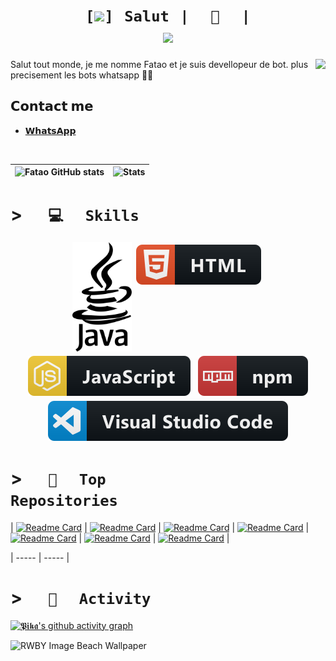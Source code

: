 <!--https://cdn.discordapp.com/emojis/905827157782200320.png?size=80-->

# <h1 align="center"> <code>[<img src="https://i.imgur.com/1SmcRz9.jpg" height="110px">]⠀Salut⠀|⠀⠀👋⠀⠀| [<img src="https://spotify-github-profile.vercel.app/api/view?uid=uwjnzqtalkghfb2gd7ueltxzb&cover_image=true&theme=novatorem&bar_color=ff0000&bar_color_cover=falsespo" background="#fff" height="110px">](https://open.spotify.com/user/uwjnzqtalkghfb2gd7ueltxzb)</code> </h1>

<div align="center">
<img height="165px" src='https://github-readme-stats.vercel.app/api?username=Nignanfatao&show_icons=true&include_all_commits=true&theme=mere&hide_border=true' align="right">
</div>

<div align="left">
Salut tout monde, je me nomme Fatao et je suis devellopeur de bot. plus precisement les bots whatsapp 🎸✨
</div>

##
## 𝗖𝗼𝗻𝘁𝗮𝗰𝘁 𝗺𝗲
* [𝗪𝗵𝗮𝘁𝘀𝗔𝗽𝗽](https://api.whatsapp.com/send?phone=+22651463203)
<br>


| ![Fatao GitHub stats](https://github-readme-stats.vercel.app/api?username=Nignanfatao&show_icons=true&theme=tokyonight) | ![Stats](https://github-readme-stats.vercel.app/api/wakatime?username=Nignanfatao&theme=radical&hide_border=true&layout=compact&langs_count=6&hide_title=true) |
| ----- | ----- |
   

# > <code>⠀⠀💻⠀⠀Skills⠀⠀</code>
<p align="center">
  <img src="https://github.com/Xx-Ashutosh-xX/Xx-Ashutosh-xX/blob/master/assets/icons/java.png" alt="java"  width="95" hight="45">
  <img src="https://raw.githubusercontent.com/8bithemant/8bithemant/master/svg/dev/languages/html.svg" alt="html" style="vertical-align:top; margin:4px">    
  <img src="https://raw.githubusercontent.com/8bithemant/8bithemant/master/svg/dev/languages/js.svg" alt="js" style="vertical-align:top; margin:4px">
  <img src="https://raw.githubusercontent.com/8bithemant/8bithemant/master/svg/dev/services/npm.svg" alt="npm" style="vertical-align:top; margin:4px">
  <img src="https://raw.githubusercontent.com/8bithemant/8bithemant/master/svg/dev/tools/visualstudio_code.svg" alt="vscode" style="vertical-align:top; margin:4px">
</p>

# > <code>⠀⠀🌟⠀⠀Top Repositories⠀⠀</code>

| [![Readme Card](https://github-readme-stats.vercel.app/api/pin/?username=Nignanfatao&repo=Anya_v2-MD&theme=vision-friendly-dark)](https://github.com/Nignanfatao/Anya_v2-MD) | [![Readme Card](https://github-readme-stats.vercel.app/api/pin/?username=Nignanfatao&repo=Zokou&theme=vision-friendly-dark)](https://github.com/Nignanfatao/Zokou) | [![Readme Card](https://github-readme-stats.vercel.app/api/pin/?username=Nignanfatao&repo=Secktor-md&theme=vision-friendly-dark)](https://github.com/Nignanfatao/Secktor-md) |
[![Readme Card](https://github-readme-stats.vercel.app/api/pin/?username=Nignanfatao&repo=Atlas-MD&theme=vision-friendly-dark)](https://github.com/Nignanfatao/Atlas-MD) | [![Readme Card](https://github-readme-stats.vercel.app/api/pin/?username=Nignanfatao&repo=whatsapp-bot-md&theme=vision-friendly-dark)](https://github.com/Nignanfatao/whatsapp-vot-md) | [![Readme Card](https://github-readme-stats.vercel.app/api/pin/?username=Nignanfatao&repo=Suhail-md&theme=vision-friendly-dark)](https://github.com/Nignanfatao/Suhail-MD) | [![Readme Card](https://github-readme-stats.vercel.app/api/pin/?username=Nignanfatao&repo=A17&theme=vision-friendly-dark)](https://github.com/Nignanfatao/A17) |

| ----- | ----- |

<!--<code> <a href="https://matepedia.000webhostapp.com/HTML's/index.html" target="_blank"><img height="335px" align="center" src="https://matepedia.000webhostapp.com/Imagenes/NewSpace%20NewNew!!!!.png"></a> </code>-->

# > <code>⠀⠀💼⠀⠀Activity⠀⠀</code>
[![𝕻𝖎𝖐𝖆's github activity graph](https://github-readme-activity-graph.cyclic.app/graph?username=Nignanfatao&theme=high-contrast)](https://github.com/Nignanfatao)

![RWBY Image Beach Wallpaper](https://user-images.githubusercontent.com/84690368/180107953-1166e03c-a5af-42ec-a767-f9cce4b41873.png)
